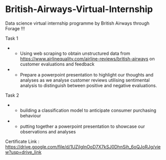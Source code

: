 # British-Airways-Virtual-Internship
Data science virtual internship programme by British Airways through Forage !!!

Task 1
- - Using web scraping to obtain unstructured data from https://www.airlinequality.com/airline-reviews/british-airways on customer evaluations and feedback
- - Prepare a powerpoint presentation to highlight our thoughts and analyses as we analyse customer reviews utilising sentimental analysis to distinguish between positive and negative evaluations.


Task 2 
- - building a classification model to anticipate consumer purchasing behaviour
- - putting together a powerpoint presentation to showcase our observations and analyses


Certificate Link : https://drive.google.com/file/d/1UZjlglnOoD7X7kSJ0DhnSih_6oQJoRJg/view?usp=drive_link
